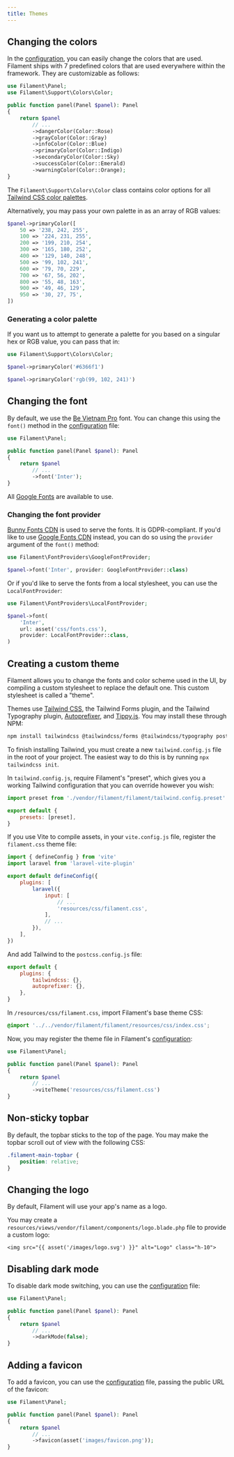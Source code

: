 ```yaml
---
title: Themes
---
```


## Changing the colors

In the [configuration](configuration), you can easily change the colors that are used. Filament ships with 7 predefined colors that are used everywhere within the framework. They are customizable as follows:

```php
use Filament\Panel;
use Filament\Support\Colors\Color;

public function panel(Panel $panel): Panel
{
    return $panel
        // ...
        ->dangerColor(Color::Rose)
        ->grayColor(Color::Gray)
        ->infoColor(Color::Blue)
        ->primaryColor(Color::Indigo)
        ->secondaryColor(Color::Sky)
        ->successColor(Color::Emerald)
        ->warningColor(Color::Orange);
}
```

The `Filament\Support\Colors\Color` class contains color options for all [Tailwind CSS color palettes](https://tailwindcss.com/docs/customizing-colors).

Alternatively, you may pass your own palette in as an array of RGB values:

```php
$panel->primaryColor([
    50 => '238, 242, 255',
    100 => '224, 231, 255',
    200 => '199, 210, 254',
    300 => '165, 180, 252',
    400 => '129, 140, 248',
    500 => '99, 102, 241',
    600 => '79, 70, 229',
    700 => '67, 56, 202',
    800 => '55, 48, 163',
    900 => '49, 46, 129',
    950 => '30, 27, 75',
])
```

### Generating a color palette

If you want us to attempt to generate a palette for you based on a singular hex or RGB value, you can pass that in:

```php
use Filament\Support\Colors\Color;

$panel->primaryColor('#6366f1')

$panel->primaryColor('rgb(99, 102, 241)')
```

## Changing the font

By default, we use the [Be Vietnam Pro](https://fonts.google.com/specimen/Be+Vietnam+Pro) font. You can change this using the `font()` method in the [configuration](configuration) file:

```php
use Filament\Panel;

public function panel(Panel $panel): Panel
{
    return $panel
        // ...
        ->font('Inter');
}
```

All [Google Fonts](https://fonts.google.com) are available to use.

### Changing the font provider

[Bunny Fonts CDN](https://fonts.bunny.net) is used to serve the fonts. It is GDPR-compliant. If you'd like to use [Google Fonts CDN](https://fonts.google.com) instead, you can do so using the `provider` argument of the `font()` method:

```php
use Filament\FontProviders\GoogleFontProvider;

$panel->font('Inter', provider: GoogleFontProvider::class)
```

Or if you'd like to serve the fonts from a local stylesheet, you can use the `LocalFontProvider`:

```php
use Filament\FontProviders\LocalFontProvider;

$panel->font(
    'Inter',
    url: asset('css/fonts.css'),
    provider: LocalFontProvider::class,
)
```

## Creating a custom theme

Filament allows you to change the fonts and color scheme used in the UI, by compiling a custom stylesheet to replace the default one. This custom stylesheet is called a "theme".

Themes use [Tailwind CSS](https://tailwindcss.com), the Tailwind Forms plugin, and the Tailwind Typography plugin, [Autoprefixer](https://github.com/postcss/autoprefixer), and [Tippy.js](https://atomiks.github.io/tippyjs). You may install these through NPM:

```bash
npm install tailwindcss @tailwindcss/forms @tailwindcss/typography postcss autoprefixer tippy.js --save-dev
```

To finish installing Tailwind, you must create a new `tailwind.config.js` file in the root of your project. The easiest way to do this is by running `npx tailwindcss init`.

In `tailwind.config.js`, require Filament's "preset", which gives you a working Tailwind configuration that you can override however you wish:

```js
import preset from './vendor/filament/filament/tailwind.config.preset'

export default {
    presets: [preset],
}
```

If you use Vite to compile assets, in your `vite.config.js` file, register the `filament.css` theme file:

```js
import { defineConfig } from 'vite'
import laravel from 'laravel-vite-plugin'

export default defineConfig({
    plugins: [
        laravel({
            input: [
                // ...
                'resources/css/filament.css',
            ],
            // ...
        }),
    ],
})
```

And add Tailwind to the `postcss.config.js` file:

```js
export default {
    plugins: {
        tailwindcss: {},
        autoprefixer: {},
    },
}
```

In `/resources/css/filament.css`, import Filament's base theme CSS:

```css
@import '../../vendor/filament/filament/resources/css/index.css';
```

Now, you may register the theme file in Filament's [configuration](configuration):

```php
use Filament\Panel;

public function panel(Panel $panel): Panel
{
    return $panel
        // ...
        ->viteTheme('resources/css/filament.css')
}
```

## Non-sticky topbar

By default, the topbar sticks to the top of the page. You may make the topbar scroll out of view with the following CSS:

```css
.filament-main-topbar {
    position: relative;
}
```

## Changing the logo

By default, Filament will use your app's name as a logo.

You may create a `resources/views/vendor/filament/components/logo.blade.php` file to provide a custom logo:

```blade
<img src="{{ asset('/images/logo.svg') }}" alt="Logo" class="h-10">
```

## Disabling dark mode

To disable dark mode switching, you can use the [configuration](configuration) file:

```php
use Filament\Panel;

public function panel(Panel $panel): Panel
{
    return $panel
        // ...
        ->darkMode(false);
}
```

## Adding a favicon

To add a favicon, you can use the [configuration](configuration) file, passing the public URL of the favicon:

```php
use Filament\Panel;

public function panel(Panel $panel): Panel
{
    return $panel
        // ...
        ->favicon(asset('images/favicon.png'));
}
```
